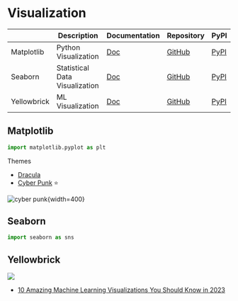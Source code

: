 Visualization
===

|             | Description                    | Documentation                                   | Repository                                                | PyPI                                          |
| ----------- | ------------------------------ | ----------------------------------------------- | --------------------------------------------------------- | --------------------------------------------- |
| Matplotlib  | Python Visualization           | [Doc](https://matplotlib.org/stable/index.html) | [GitHub](https://github.com/matplotlib/matplotlib)        | [PyPI](https://pypi.org/project/matplotlib/)  |
| Seaborn     | Statistical Data Visualization | [Doc](https://seaborn.pydata.org/)              | [GitHub](https://github.com/mwaskom/seaborn)              | [PyPI](https://pypi.org/project/seaborn/)     |
| Yellowbrick | ML Visualization               | [Doc](https://www.scikit-yb.org/en/latest/)     | [GitHub](https://github.com/DistrictDataLabs/yellowbrick) | [PyPI](https://pypi.org/project/yellowbrick/) |

Matplotlib
---

```python
import matplotlib.pyplot as plt
```

Themes

- [Dracula](https://draculatheme.com/matplotlib)
- [Cyber Punk](https://github.com/dhaitz/mplcyberpunk) ⭐️

![cyber punk](https://github.com/dhaitz/mplcyberpunk/raw/master/img/demo.png){width=400}

Seaborn
---

```python
import seaborn as sns
```

Yellowbrick
---

![](https://www.scikit-yb.org/en/latest/_images/banner.png)

- [10 Amazing Machine Learning Visualizations You Should Know in 2023](https://towardsdatascience.com/10-amazing-machine-learning-visualizations-you-should-know-in-2023-528282940582)
